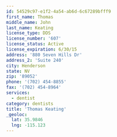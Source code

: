 ```yaml
---
id: 54529c97-e1f2-4a54-ab6d-6c67289bfff9
first_name: Thomas
middle_name: John
last_name: Keating
license_type: DDS
license_number: '607'
license_status: Active
license_expiration: 6/30/15
address: '880 Seven Hills Dr'
address_2: 'Suite 240'
city: Henderson
state: NV
zip: '89052'
phone: '(702) 454-8855'
fax: '(702) 454-8964'
services:
  - dentist
category: dentists
title: 'Thomas Keating'
_geoloc:
  lat: 35.9846
  lng: -115.123
---
```

